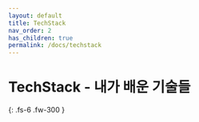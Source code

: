 ```yaml
---
layout: default
title: TechStack
nav_order: 2
has_children: true
permalink: /docs/techstack
---
```


# TechStack - 내가 배운 기술들

{: .fs-6 .fw-300 }
